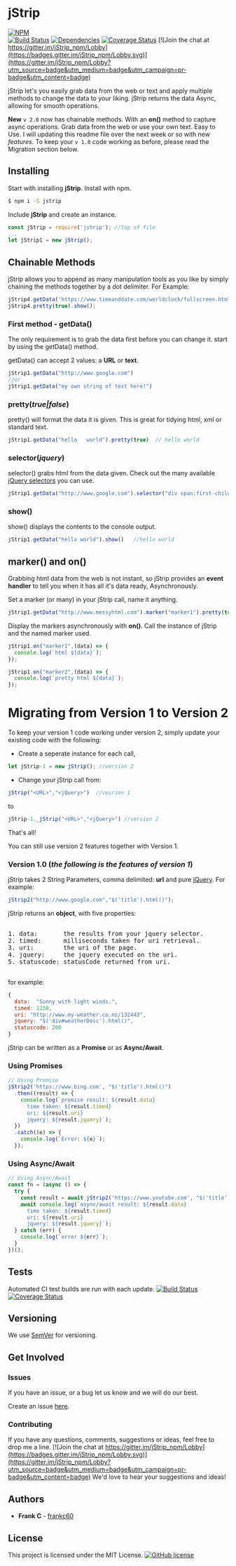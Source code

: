 # jStrip

[![NPM](https://nodei.co/npm/jstrip.png?downloads=true&downloadRank=true&stars=true)](https://nodei.co/npm/jstrip/)<br/>
[![Build Status](https://travis-ci.org/frankc60/jStrip.svg?branch=master)](https://travis-ci.org/frankc60/jStrip)
[![Dependencies](https://david-dm.org/frankc60/jStrip.svg)](https://www.npmjs.com/package/jstrip?activeTab=dependencies)
[![Coverage Status](https://coveralls.io/repos/github/frankc60/jStrip/badge.svg)](https://coveralls.io/github/frankc60/jStrip)
[![Join the chat at https://gitter.im/jStrip_npm/Lobby](https://badges.gitter.im/jStrip_npm/Lobby.svg)](https://gitter.im/jStrip_npm/Lobby?utm_source=badge&utm_medium=badge&utm_campaign=pr-badge&utm_content=badge)

jStrip let's you easily grab data from the web or text and apply multiple methods to change the data to your liking. jStrip returns the data Async, allowing for smooth operations.

**New** `v 2.0` now has chainable methods. With an **on()** method to capture async operations. Grab data from the web or use your own text. Easy to Use. I will updating this readme file over the next week or so with new *features*. To keep your `v 1.0` code working as before, please read the Migration section below.

## Installing

Start with installing **jStrip**.
Install with npm.

```sh
$ npm i -S jstrip
```

Include **jStrip** and create an instance.

```js
const jStrip = require('jstrip'); //top of file
...
let jStrip1 = new jStrip();
```

## Chainable Methods

jStrip allows you to append as many manipulation tools as you like by simply chaining the methods together by a dot delimiter. For Example:

```js
jStrip4.getData('https://www.timeanddate.com/worldclock/fullscreen.html?n=264').selector("div#rs1").marker("marker2").selector("#i_time").marker("marker3")
jStrip4.pretty(true).show();
```

### First method - getData()

The only requirement is to grab the data first before you can change it. start by using the getData() method.

getData() can accept 2 values: a **URL** or **text**.

```js
jStrip1.getData("http://www.google.com")
//or
jStrip1.getData("my own string of text here!")
```

### pretty(*true|false*)

pretty() will format the data it is given. This is great for tidying html, xml or standard text.

```js
jStrip1.getData("hello   world").pretty(true)  // hello world
```

### selector(*jquery*)

selector() grabs html from the data given. Check out the many available [jQuery selectors](https://api.jquery.com/category/selectors/) you can use.

```js
jStrip1.getData("http://www.google.com").selector("div span:first-child")
```

### show()

show() displays the contents to the console output.

```js
jStrip1.getData("hello world").show()   //hello world
```

## marker() and on()

Grabbing html data from the web is not instant, so jStrip provides an **event handler** to tell you when it has all it's data ready, Asynchronously.

Set a marker (or many) in your jStrip call, name it anything.

```js
jStrip1.getData("http://www.messyhtml.com").marker("marker1").pretty(true).marker("marker2")
```

Display the markers asynchronously with **on()**. Call the instance of jStrip and the named marker used.

```js
jStrip1.on("marker1",(data) => {
  console.log(`html $[data}`);
});

jStrip1.on("marker2",(data) => {
  console.log(`pretty html $[data}`);
});

```

# Migrating from Version 1 to Version 2

To keep your version 1 code working under version 2, simply update your existing code with the following:

- Create a seperate instance for each call, 

```js
let jStrip-1 = new jStrip(); //version 2
```

- Change your jStrip call from: 

```js
jStrip("<URL>","<jQuery>")  //vesrion 1
```

 to

 ```js
 jStrip-1._jStrip("<URL>","<jQuery>") //version 2
 ```

That's all!

You can still use version 2 features together with Version 1.

### Version 1.0 (*the following is the features of version 1*)

jStrip takes 2 String Parameters, comma delimited: **url** and pure [jQuery](http://api.jquery.com/category/selectors/).
For example:

```js
jStrip2("http://www.google.com","$('title').html()");
```

jStrip returns an **object**, with five properties:

<pre>

1. data:       the results from your jquery selector.
2. timed:      milliseconds taken for uri retrieval.
3. uri:        the uri of the page.
4. jquery:     the jquery executed on the uri.
5. statuscode: statusCode returned from uri.

</pre>

for example:

```js
{
  data:  "Sunny with light winds.",
  timed: 1238,
  uri: "http://www.my-weather.co.nz/132443",
  jquery: "$('div#weatherDesc').html()",
  statuscode: 200
}
```

jStrip can be written as a **Promise** or as **Async/Await**.

### Using Promises

```js
// Using Promise
jStrip2('https://www.bing.com', "$('title').html()")
  .then((result) => {
    console.log(`promise result: ${result.data}
      time taken: ${result.timed}
      uri: ${result.uri}
      jquery: ${result.jquery}`);
  })
  .catch((e) => {
    console.log(`Error: ${e}`);
  });
```

### Using Async/Await

```js
// Using Async/Await
const fn = (async () => {
  try {
    const result = await jStrip2('https://www.youtube.com', "$('title').html()");
    await console.log(`async/await result: ${result.data}
      time taken: ${result.timed}
      uri: ${result.uri}
      jquery: ${result.jquery}`);
  } catch (err) {
    console.log(`error ${err}`);
  }
})();
```

## Tests

Automated CI test builds are run with each update. [![Build Status](https://travis-ci.org/frankc60/jStrip.svg?branch=master)](https://travis-ci.org/frankc60/jStrip) [![Coverage Status](https://coveralls.io/repos/github/frankc60/jStrip/badge.svg)](https://coveralls.io/github/frankc60/jStrip)

## Versioning

We use [SemVer](http://semver.org/) for versioning.

## Get Involved

### Issues

If you have an issue, or a bug let us know and we will do our best.

Create an issue [here](https://github.com/frankc60/jStrip/issues).

### Contributing

If you have any questions, comments, suggestions or ideas, feel free to drop me a line. [![Join the chat at https://gitter.im/jStrip_npm/Lobby](https://badges.gitter.im/jStrip_npm/Lobby.svg)](https://gitter.im/jStrip_npm/Lobby?utm_source=badge&utm_medium=badge&utm_campaign=pr-badge&utm_content=badge)
We'd love to hear your suggestions and ideas!

## Authors

- **Frank C** - [frankc60](https://github.com/frankc60)

## License

This project is licensed under the MIT License. [![GitHub license](https://img.shields.io/github/license/frankc60/jStrip.svg?longCache=true)](https://github.com/frankc60/jStrip/blob/master/LICENSE)